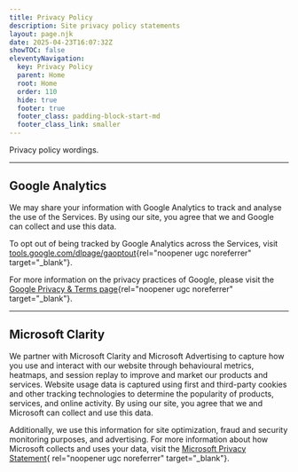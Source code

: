 ```yaml
---
title: Privacy Policy
description: Site privacy policy statements
layout: page.njk
date: 2025-04-23T16:07:32Z
showTOC: false
eleventyNavigation:
  key: Privacy Policy
  parent: Home
  root: Home
  order: 110
  hide: true
  footer: true
  footer_class: padding-block-start-md
  footer_class_link: smaller
---
```


Privacy policy wordings.

---

## Google Analytics

We may share your information with Google Analytics to track and analyse the use of the Services. By using our site, you agree that we and Google can collect and use this data.

To opt out of being tracked by Google Analytics across the Services, visit [tools.google.com/dlpage/gaoptout](https://tools.google.com/dlpage/gaoptout){rel="noopener ugc noreferrer" target="_blank"}.

For more information on the privacy practices of Google, please visit the [Google Privacy &amp; Terms page](https://policies.google.com/privacy){rel="noopener ugc noreferrer" target="_blank"}.

---

## Microsoft Clarity

We partner with Microsoft Clarity and Microsoft Advertising to capture how you use and interact with our website through behavioural metrics, heatmaps, and session replay to improve and market our products and services. Website usage data is captured using first and third-party cookies and other tracking technologies to determine the popularity of products, services, and online activity. By using our site, you agree that we and Microsoft can collect and use this data.

Additionally, we use this information for site optimization, fraud and security monitoring purposes, and advertising. For more information about how Microsoft collects and uses your data, visit the [Microsoft Privacy Statement](https://www.microsoft.com/privacy/privacystatement){ rel="noopener ugc noreferrer" target="_blank"}.

